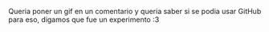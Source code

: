 Queria poner un gif en un comentario y queria saber si se podia usar GitHub para eso, digamos que fue un experimento :3
